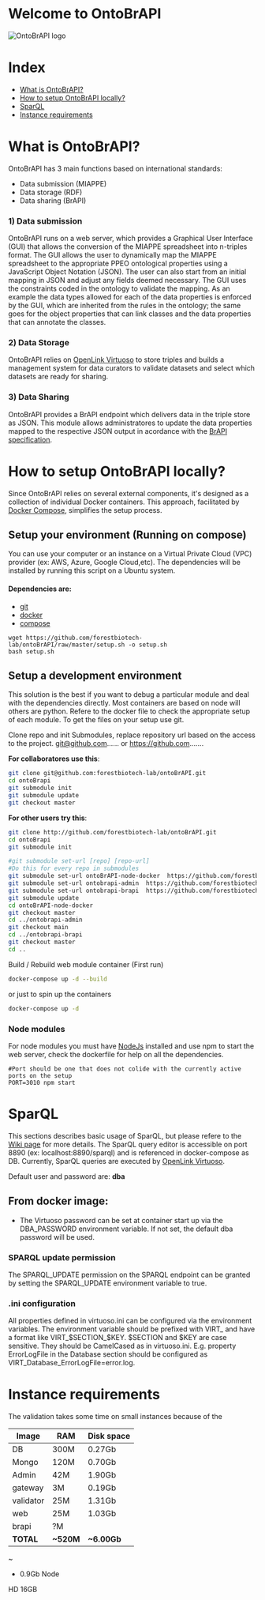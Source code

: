 # Welcome to OntoBrAPI
![OntoBrAPI logo](https://github.com/forestbiotech-lab/ontoBrAPI-node-docker/blob/master/public/images/logo.png)

# Index
- [What is OntoBrAPI?](README.md#what-is-ontobrapi-1)
- [How to setup OntoBrAPI locally?](README.md#how-to-setup-ontobrapi-locally-1)
- [SparQL](README.md#sparql)
- [Instance requirements](README.md#instance-requirements)


# What is OntoBrAPI?
OntoBrAPI has 3 main functions based on international standards:
- Data submission (MIAPPE)
- Data storage (RDF)
- Data sharing (BrAPI)

### 1) Data submission
OntoBrAPI runs on a web server, which provides a Graphical User Interface (GUI) that allows the conversion of the MIAPPE spreadsheet into n-triples format. The GUI allows the user to dynamically map the MIAPPE spreadsheet to the appropriate PPEO ontological properties using a JavaScript Object Notation (JSON). The user can also start from an initial mapping in JSON and adjust any fields deemed necessary. The GUI uses the constraints coded in the ontology to validate the mapping. As an example the data types allowed for each of the data properties is enforced by the GUI, which are inherited from the rules in the ontology; the same goes for the object properties that can link classes and the data properties that can annotate the classes.

### 2) Data Storage 
OntoBrAPI relies on [OpenLink Virtuoso](https://docs.openlinksw.com/virtuoso/) to store triples and builds a management system for data curators to validate datasets and select which datasets are ready for sharing.

### 3) Data Sharing
OntoBrAPI provides a BrAPI endpoint which delivers data in the triple store as JSON. This module allows administratores to update the data properties mapped to the respective JSON output in acordance with the [BrAPI specification](https://brapi.org/specification). 






# How to setup OntoBrAPI locally?

Since OntoBrAPI relies on several external components, it's designed as a collection of individual Docker containers. This approach, facilitated by [Docker Compose](https://docs.docker.com/compose/), simplifies the setup process.


## Setup your environment (Running on compose)
You can use your computer or an instance on a Virtual Private Cloud (VPC) provider (ex: AWS, Azure, Google Cloud,etc). 
The dependencies will be installed by running this script on a Ubuntu system. 

#### Dependencies are:
- [git](https://git-scm.com/)
- [docker](https://www.docker.com/)
- [compose](https://docs.docker.com/compose/)
  
```
wget https://github.com/forestbiotech-lab/ontoBrAPI/raw/master/setup.sh -o setup.sh
bash setup.sh 
```

## Setup a development environment
This solution is the best if you want to debug a particular module and deal with the dependencies directly. Most containers are based on node will others are python. Refere to the docker file to check the appropriate setup of each module. To get the files on your setup use git.

Clone repo and init Submodules, replace repository url based on the access to the project. git@github.com...... or https://github.com.......

**For collaboratores use this**:
``` bash
git clone git@github.com:forestbiotech-lab/ontoBrAPI.git
cd ontoBrapi
git submodule init
git submodule update
git checkout master
``` 
**For other users try this**:
``` bash
git clone http://github.com/forestbiotech-lab/ontoBrAPI.git
cd ontoBrapi
git submodule init

#git submodule set-url [repo] [repo-url]
#Do this for every repo in submodules
git submodule set-url ontoBrAPI-node-docker  https://github.com/forestbiotech-lab/ontoBrAPI-node-docker.git
git submodule set-url ontobrapi-admin  https://github.com/forestbiotech-lab/ontobrapi-admin.git
git submodule set-url ontobrapi-brapi  https://github.com/forestbiotech-lab/ontobrapi-brapi.git
git submodule update
cd ontoBrAPI-node-docker
git checkout master
cd ../ontobrapi-admin
git checkout main
cd ../ontobrapi-brapi
git checkout master
cd ..
``` 

Build / Rebuild web module container (First run)
``` bash
docker-compose up -d --build
```
or just to spin up the containers

``` bash
docker-compose up -d
```

### Node modules
For node modules you must have [NodeJs](https://nodejs.org) installed and use npm to start the web server, check the dockerfile for help on all the dependencies. 
```
#Port should be one that does not colide with the currently active ports on the setup
PORT=3010 npm start
```

# SparQL
This sections describes basic usage of SparQL, but please refere to the [Wiki page](https://github.com/forestbiotech-lab/ontoBrAPI/wiki/SparQL) for more details. The SparQL query editor is accessible on port 8890 (ex: localhost:8890/sparql) and is referenced in docker-compose as DB. Currently, SparQL queries are executed by [OpenLink Virtuoso](https://docs.openlinksw.com/virtuoso/). 

Default user and password are: **dba** 

## From docker image:
- The Virtuoso password can be set at container start up via the DBA_PASSWORD environment variable. If not set, the default dba password will be used.

### SPARQL update permission
The SPARQL_UPDATE permission on the SPARQL endpoint can be granted by setting the SPARQL_UPDATE environment variable to true.

### .ini configuration
All properties defined in virtuoso.ini can be configured via the environment variables. The environment variable should be prefixed with VIRT_ and have a format like VIRT_$SECTION_$KEY. $SECTION and $KEY are case sensitive. They should be CamelCased as in virtuoso.ini. E.g. property ErrorLogFile in the Database section should be configured as VIRT_Database_ErrorLogFile=error.log.




# Instance requirements

The validation takes some time on small instances because of the 

|  Image  |  RAM |   Disk space |
----------|-------|---------|
DB        | 300M |    0.27Gb 
Mongo     | 120M |   0.70Gb
Admin     |  42M |   1.90Gb
gateway   |   3M |   0.19Gb
validator |  25M |   1.31Gb
web       |  25M |   1.03Gb
brapi     |   ?M |
**TOTAL**   | **~520M**|   **~6.00Gb**  

~
+ 0.9Gb Node



HD 16GB 
